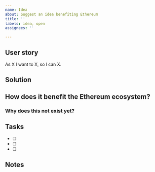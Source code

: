 ```yaml
---
name: Idea
about: Suggest an idea benefiting Ethereum
title: ''
labels: idea, open
assignees: ''

---
```


## User story

As X I want to X, so I can X.

## Solution


## How does it benefit the Ethereum ecosystem?


### Why does this not exist yet?


## Tasks

- [ ]
- [ ]
- [ ]

## Notes
